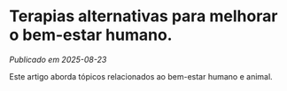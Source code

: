 # Terapias alternativas para melhorar o bem-estar humano.

*Publicado em 2025-08-23*

Este artigo aborda tópicos relacionados ao bem-estar humano e animal.
